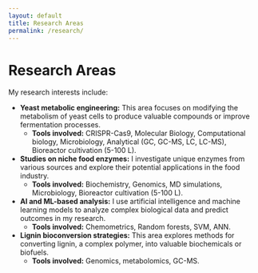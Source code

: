```yaml
---
layout: default
title: Research Areas
permalink: /research/
---
```


# Research Areas

My research interests include:

- **Yeast metabolic engineering:** This area focuses on modifying the metabolism of yeast cells to produce valuable compounds or improve fermentation processes.
  - **Tools involved:** CRISPR-Cas9, Molecular Biology, Computational biology, Microbiology, Analytical (GC, GC-MS, LC, LC-MS), Bioreactor cultivation (5-100 L).
- **Studies on niche food enzymes:** I investigate unique enzymes from various sources and explore their potential applications in the food industry.
  - **Tools involved:** Biochemistry, Genomics, MD simulations, Microbiology, Bioreactor cultivation (5-100 L).
- **AI and ML-based analysis:** I use artificial intelligence and machine learning models to analyze complex biological data and predict outcomes in my research.
  - **Tools involved:** Chemometrics, Random forests, SVM, ANN.
- **Lignin bioconversion strategies:** This area explores methods for converting lignin, a complex polymer, into valuable biochemicals or biofuels.
  - **Tools involved:** Genomics, metabolomics, GC-MS.